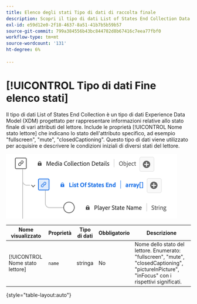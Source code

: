 ```yaml
---
title: Elenco degli stati Tipo di dati di raccolta finale
description: Scopri il tipo di dati List of States End Collection Data Type (XDM).
exl-id: e59d12e0-2f18-4637-8a51-41b7b5b59b57
source-git-commit: 799a384556b43bc844782d8b67416c7eea77fbf0
workflow-type: tm+mt
source-wordcount: '131'
ht-degree: 6%

---
```


# [!UICONTROL Tipo di dati Fine elenco stati]

Il tipo di dati List of States End Collection è un tipo di dati Experience Data Model (XDM) progettato per rappresentare informazioni relative allo stato finale di vari attributi del lettore. Include le proprietà [!UICONTROL Nome stato lettore] che indicano lo stato dell&#39;attributo specifico, ad esempio &quot;fullscreen&quot;, &quot;mute&quot;, &quot;closedCaptioning&quot;. Questo tipo di dati viene utilizzato per acquisire e descrivere le condizioni iniziali di diversi stati del lettore.

![Diagramma del tipo di dati Fine raccolta dell&#39;elenco degli stati.](../images/data-types/list-of-states-end-collection.png)

| Nome visualizzato | Proprietà | Tipo di dati | Obbligatorio | Descrizione |
|--------------------------------|--------------|-----------|-----------|-------------------------------------------------|
| [!UICONTROL Nome stato lettore] | `name` | stringa | No | Nome dello stato del lettore. Enumerato: &quot;fullscreen&quot;, &quot;mute&quot;, &quot;closedCaptioning&quot;, &quot;pictureInPicture&quot;, &quot;inFocus&quot; con i rispettivi significati. |

{style="table-layout:auto"}
